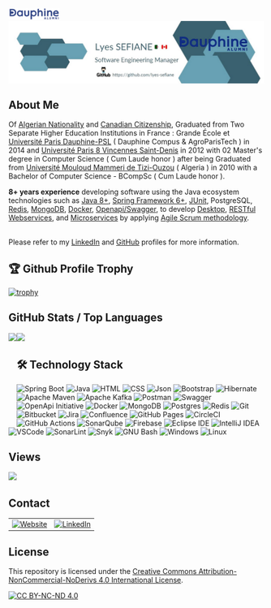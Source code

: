 <!DOCTYPE html>
<html lang="en-US">
  <head>
    <meta charset="UTF-8">
    <meta http-equiv="X-UA-Compatible" content="IE=edge">
    <meta name="keywords" content="Lyes SEFIANE - Canada | GitHub" />
    <meta name="viewport" content="width=device-width, initial-scale=1">
    <meta name="description" content="Software Engineering Manager. Of Algerian Nationality and Canadian Citizenship, Graduated from Two Separate Higher Education Institutions in France : Grande École and Université Paris Dauphine-PSL ( Dauphine Campus and AgroParisTech ) in 2014 and Université Paris 8 Vincennes Saint-Denis in 2012 with 02 Master's degree in Computer Science ( Cum Laude honor ) after being Graduated from Université Mouloud Mammeri de Tizi-Ouzou ( Algeria ) in 2010 with a Bachelor of Computer Science - BCompSc ( Cum Laude honor ). 8+ years experience developing software using the Java ecosystem technologies such as Java 8+, Spring Framework 5+, JUnit, PostgreSQL, Redis, MongoDB, Docker, Postman, Openapi/Swagger, to develop Desktop, RESTful Webservices, and Microservices by applying Agile Scrum methodology.">
    <meta name="author" content="Lyes SEFIANE">
    <meta name="url" content="Lyes SEFIANE">
    <title>Lyes SEFIANE - Canada | GitHub</title>
    <link rel="canonical" href="https://github.com/lyes-sefiane/lyes-sefiane">    
    <link href="css/main.css" rel="stylesheet"></link>
  </head>

  <body>
  <div>
    <a href="https://www.dauphine-alumni.org/fr/cv/lyes-sefiane/dauphine/2014" target="_blank"><img src="images/dauphine-alumni.png" width="20%" height="20%"/></a><br/> 
    <img align="center" src="images/lyes-sefiane-banner.PNG" />
  </div>


  ## About Me
  <p>Of <a href="https://drive.google.com/file/d/1HzOTDT4hrelHlvfMTe-rifpWcx39zinb/view?usp=sharing" target="_blank">Algerian Nationality</a> and <a href="https://drive.google.com/file/d/12dh_p6dAjBZSimROL9dcw-bLXMYd6yrV/view?usp=drive_link" target="_blank">Canadian Citizenship</a>, Graduated from Two Separate Higher Education Institutions in France : Grande École et <a href="https://www.dauphine-alumni.org/fr/cv/lyes-sefiane/dauphine/2014" target="_blank">Université Paris Dauphine-PSL</a> ( Dauphine Compus & AgroParisTech ) in 2014 and <a href="https://www.univ-paris8.fr/" target="_blank">Université Paris 8 Vincennes Saint-Denis</a> in 2012 with 02 Master's degree in Computer Science ( Cum Laude honor ) after being Graduated from <a href="https://www.ummto.dz/" target="_blank">Université Mouloud Mammeri de Tizi-Ouzou</a> ( Algeria ) in 2010 with a Bachelor of Computer Science - BCompSc ( Cum Laude honor ). 
  <p><strong>8+ years experience</strong> developing software using the Java ecosystem technologies such as           
  <a href="https://drive.google.com/file/d/1piHjMizqSBvIhxeB9qCPgHAnV3hJtzTM/view?usp=sharing" target="_blank">Java 8+</a>, 
  <a href="https://drive.google.com/file/d/1_hCAitNjtv90Bv1HnrzX3qJGLjMw2M3q/view?usp=sharing" target="_blank">Spring Framework 6+</a>, 
  <a href="https://drive.google.com/file/d/1MAOtte0IFEo5OpzQBQpcGsfksjkNntFV/view?usp=sharing" target="_blank">JUnit</a>, 
  PostgreSQL, 
  <a href="https://drive.google.com/file/d/1E-6fBJNDFexQmiOR23RTjCLeqwoIelsk/view?usp=sharing" target="_blank">Redis</a>, 
  <a href="https://drive.google.com/file/d/13LHbMemnlSewWXcoGg-t8J4cE_L35Run/view?usp=sharing" target="_blank">MongoDB</a>, 
  <a href="https://drive.google.com/file/d/1LKHVj3ZWSXwjdFTVRpPPvKt5920d-3s6/view?usp=sharing" target="_blank">Docker</a>, 
  <a href="https://app.swaggerhub.com/organizations/lyes-sefiane" target="_blank">Openapi/Swagger</a>, 
  to develop
  <a href="https://whatfix.com/blog/desktop-application/" target="_blank">Desktop</a>,
  <a href="https://drive.google.com/file/d/17bJ2TJOIoKYa8ns4kWrjwqM6nv_Spp_1/view?usp=sharing" target="_blank">RESTful Webservices</a>, 
  and <a href="https://microservices.io/">Microservices</a> by applying <a href="https://drive.google.com/file/d/1kZ9n1LEIaIUBzZyyza2tMoxcmlS147_A/view?usp=sharing" target="_blank">Agile Scrum methodology</a>. <br/><br/>  
    
  Please refer to my <a href="https://ca.linkedin.com/in/lyes-sefiane" target="_blank">LinkedIn</a> and <a href="https://github.com/lyes-sefiane" target="_blank">GitHub</a> profiles for more information.</p></p> 

  ## 🏆 Github Profile Trophy

  [![trophy](https://github-profile-trophy.vercel.app/?username=lyes-sefiane&theme=onedark&column=8&theme=darkhub&no-frame=true)](https://github.com/lyes-sefiane/github-profile-trophy)


  ## GitHub Stats / Top Languages

  <div>
    <img height="170" align="left" src="https://github-readme-stats.vercel.app/api?username=lyes-sefiane&show_icons=true&theme=radical" />
    <img height="170" src="https://github-readme-stats.vercel.app/api/top-langs/?username=lyes-sefiane&show_icons=true&layout=compact&theme=radical" />
  </div>

  ## 🛠 Technology Stack

  ![Spring Boot](https://img.shields.io/badge/springboot-%236DB33F.svg?style=for-the-badge&logo=springboot&logoColor=white)
  ![Java](https://img.shields.io/badge/java-%23ED8B00.svg?style=for-the-badge&logo=java&logoColor=white)
  ![HTML](https://img.shields.io/badge/HTML5-E34F26.svg?style=for-the-badge&logo=HTML5&logoColor=white)
  ![CSS](https://img.shields.io/badge/CSS3-1572B6.svg?style=for-the-badge&logo=CSS3&logoColor=white)
  ![Json](https://img.shields.io/badge/json-5E5C5C?style=for-the-badge&logo=json&logoColor=white)
  ![Bootstrap](https://img.shields.io/badge/Bootstrap-7952B3.svg?style=for-the-badge&logo=Bootstrap&logoColor=white)
  ![Hibernate](https://img.shields.io/badge/Hibernate-59666C?style=for-the-badge&logo=Hibernate&logoColor=white)
  ![Apache Maven](https://img.shields.io/badge/Apache%20Maven-C71A36?style=for-the-badge&logo=Apache%20Maven&logoColor=white)
  ![Apache Kafka](https://img.shields.io/badge/Apache%20Kafka-231F20.svg?style=for-the-badge&logo=Apache-Kafka&logoColor=white)
  ![Postman](https://img.shields.io/badge/Postman-FF6C37.svg?style=for-the-badge&logo=Postman&logoColor=white)
  ![Swagger](https://img.shields.io/badge/Swagger-85EA2D?style=for-the-badge&logo=Swagger&logoColor=white)
  ![OpenApi Initiative](https://img.shields.io/badge/OpenAPI%20Initiative-6BA539.svg?style=for-the-badge&logo=OpenAPI-Initiative&logoColor=white)
  ![Docker](https://img.shields.io/badge/docker-%230db7ed.svg?style=for-the-badge&logo=docker&logoColor=white)
  ![MongoDB](https://img.shields.io/badge/MongoDB-%234ea94b.svg?style=for-the-badge&logo=mongodb&logoColor=white)
  ![Postgres](https://img.shields.io/badge/postgres-%23316192.svg?style=for-the-badge&logo=postgresql&logoColor=white)
  ![Redis](https://img.shields.io/badge/redis-%23DD0031.svg?style=for-the-badge&logo=redis&logoColor=white)
  ![Git](https://img.shields.io/badge/git-%23F05033.svg?style=for-the-badge&logo=git&logoColor=white)
  ![Bitbucket](https://img.shields.io/badge/bitbucket-%230047B3.svg?style=for-the-badge&logo=bitbucket&logoColor=white)
  ![Jira](https://img.shields.io/badge/jira-%230A0FFF.svg?style=for-the-badge&logo=jira&logoColor=white)
  ![Confluence](https://img.shields.io/badge/Confluence-172B4D.svg?style=for-the-badge&logo=Confluence&logoColor=white)
  ![GitHub Pages](https://img.shields.io/badge/GitHub%20Pages-222222.svg?style=for-the-badge&logo=GitHub-Pages&logoColor=white)
  ![CircleCI](https://img.shields.io/badge/circle%20ci-%23161616.svg?style=for-the-badge&logo=circleci&logoColor=white)
  ![GitHub Actions](https://img.shields.io/badge/GitHub%20Actions-2088FF.svg?style=for-the-badge&logo=GitHub-Actions&logoColor=white)
  ![SonarQube](https://img.shields.io/badge/Sonarqube-5190cf?style=for-the-badge&logo=sonarqube&logoColor=white)
  ![Firebase](https://img.shields.io/badge/Firebase-FFCA28.svg?style=for-the-badge&logo=Firebase&logoColor=black)
  ![Eclipse IDE](https://img.shields.io/badge/Eclipse%20IDE-2C2255.svg?style=for-the-badge&logo=Eclipse-IDE&logoColor=white)
  ![IntelliJ IDEA](https://img.shields.io/badge/IntelliJIDEA-000000.svg?style=for-the-badge&logo=intellij-idea&logoColor=white)
  ![VSCode](https://img.shields.io/badge/VSCode-0078D4?style=for-the-badge&logo=visual%20studio%20code&logoColor=white)
  ![SonarLint](https://img.shields.io/badge/SonarLint-CB2029?style=for-the-badge&logo=sonarlint&logoColor=white)
  ![Snyk](https://img.shields.io/badge/Snyk-4C4A73?style=for-the-badge&logo=snyk&logoColor=white)
  ![GNU Bash](https://img.shields.io/badge/GNU%20Bash-4EAA25?style=for-the-badge&logo=GNU%20Bash&logoColor=white)
  ![Windows](https://img.shields.io/badge/Windows-0078D4.svg?style=for-the-badge&logo=Windows&logoColor=white)
  ![Linux](https://img.shields.io/badge/Linux-FCC624.svg?style=for-the-badge&logo=Linux&logoColor=black)

  ## Views

  <a href="https://komarev.com/ghpvc/?username=lyes-sefiane&color=green&style=for-the-badge">
    <img src="https://komarev.com/ghpvc/?username=lyes-sefiane&color=green&style=for-the-badge" />
  </a>

  ## Contact

  <table>
    <tr>
      <td>
          <a href="https://lyes-sefiane.web.app/" target="_blank">
              <img height="31" alt="Website" src="https://img.shields.io/badge/website-000000?style=for-the-badge&logo=About.me&logoColor=white" />
          </a>
      </td>    
      <td>
          <a href="https://www.linkedin.com/in/lyes-sefiane" target="_blank">
              <img alt="LinkedIn" src="https://img.shields.io/badge/LinkedIn-0077B5?style=for-the-badge&logo=linkedin&logoColor=white" />
          </a>
      </td>
    </tr>
  </table> 

  ## License

  This repository is licensed under the [Creative Commons Attribution-NonCommercial-NoDerivs 4.0 International License][cc-by-nc-nd].

  [![CC BY-NC-ND 4.0][cc-by-nc-nd-image]][cc-by-nc-nd]

  [cc-by-nc-nd]: http://creativecommons.org/licenses/by-nc-nd/4.0/
  [cc-by-nc-nd-image]: https://licensebuttons.net/l/by-nc-nd/4.0/88x31.png
  [cc-by-nc-nd-shield]: https://img.shields.io/badge/License-CC%20BY--NC--ND%204.0-lightgrey.svg

    
  </body>
</htm>
